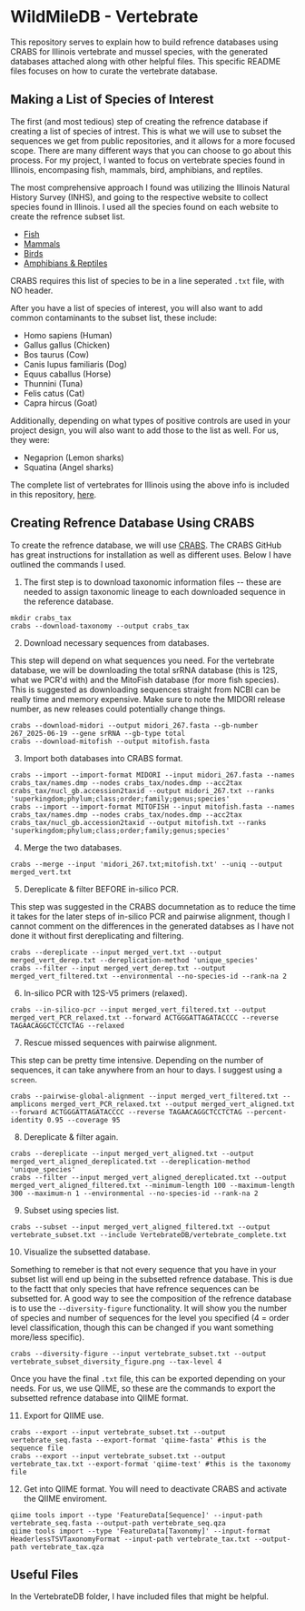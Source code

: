 # WildMileDB - Vertebrate
This repository serves to explain how to build refrence databases using CRABS for Illinois vertebrate and mussel species, with the generated databases attached along with other helpful files. This specific README files focuses on how to curate the vertebrate database.

## Making a List of Species of Interest

The first (and most tedious) step of creating the refrence database if creating a list of species of intrest. This is what we will use to subset the sequences we get from public repositories, and it allows for a more focused scope. There are many different ways that you can choose to go about this process. For my project, I wanted to focus on vertebrate species found in Illinois, encompasing fish, mammals, bird, amphibians, and reptiles.

The most comprehensive approach I found was utilizing the Illinois Natural History Survey (INHS), and going to the respective website to collect species found in Illinois. I used all the species found on each website to create the refrence subset list. 

* [Fish](https://fish.inhs.illinois.edu/illinois-species-list/)
* [Mammals](https://mammals.inhs.illinois.edu/mammals-of-illinois/)
* [Birds](https://bird.inhs.illinois.edu/birds-of-illinois-checklist/?_gl=1*1vx9wqg*_ga*MjU0MzE3MTI4LjE3NTc0Mzc4MTM.*_ga_8XRWZCXCM7*czE3NTc0Mzc4MTMkbzEkZzAkdDE3NTc0Mzc4MjEkajUyJGwwJGgw)
* [Amphibians & Reptiles](https://herpetology.inhs.illinois.edu/species-lists/ilspecies/)

CRABS requires this list of species to be in a line seperated `.txt` file, with NO header.

After you have a list of species of interest, you will also want to add common contaminants to the subset list, these include:
* Homo sapiens (Human)
* Gallus gallus (Chicken)
* Bos taurus (Cow)
* Canis lupus familiaris (Dog)
* Equus caballus (Horse)
* Thunnini (Tuna)
* Felis catus (Cat)
* Capra hircus (Goat)

Additionally, depending on what types of positive controls are used in your project design, you will also want to add those to the list as well. For us, they were:
* Negaprion (Lemon sharks)
* Squatina (Angel sharks)

The complete list of vertebrates for Illinois using the above info is included in this repository, [here](https://github.com/richapatel138/WildMileDB/blob/main/VertebrateDB/vertebrate_complete.txt). 

## Creating Refrence Database Using CRABS

To create the refrence database, we will use [CRABS](https://github.com/gjeunen/reference_database_creator). The CRABS GitHub has great instructions for installation as well as different uses. Below I have outlined the commands I used. 

1. The first step is to download taxonomic information files -- these are needed to assign taxonomic lineage to each downloaded sequence in the reference database.
```
mkdir crabs_tax
crabs --download-taxonomy --output crabs_tax
```

2. Download necessary sequences from databases.

This step will depend on what sequences you need. For the vertebrate database, we will be downloading the total srRNA database (this is 12S, what we PCR'd with) and the MitoFish database (for more fish species). This is suggested as downloading sequences straight from NCBI can be really time and memory expensive. Make sure to note the MIDORI release number, as new releases could potentially change things. 

```
crabs --download-midori --output midori_267.fasta --gb-number 267_2025-06-19 --gene srRNA --gb-type total
crabs --download-mitofish --output mitofish.fasta
```

3. Import both databases into CRABS format.

```
crabs --import --import-format MIDORI --input midori_267.fasta --names crabs_tax/names.dmp --nodes crabs_tax/nodes.dmp --acc2tax crabs_tax/nucl_gb.accession2taxid --output midori_267.txt --ranks 'superkingdom;phylum;class;order;family;genus;species'
crabs --import --import-format MITOFISH --input mitofish.fasta --names crabs_tax/names.dmp --nodes crabs_tax/nodes.dmp --acc2tax crabs_tax/nucl_gb.accession2taxid --output mitofish.txt --ranks 'superkingdom;phylum;class;order;family;genus;species'
```

4. Merge the two databases.

```
crabs --merge --input 'midori_267.txt;mitofish.txt' --uniq --output merged_vert.txt
```

5. Dereplicate & filter BEFORE in-silico PCR.

This step was suggested in the CRABS documnetation as to reduce the time it takes for the later steps of in-silico PCR and pairwise alignment, though I cannot comment on the differences in the generated databses as I have not done it without first dereplicating and filtering.

```
crabs --dereplicate --input merged_vert.txt --output merged_vert_derep.txt --dereplication-method 'unique_species'
crabs --filter --input merged_vert_derep.txt --output merged_vert_filtered.txt --environmental --no-species-id --rank-na 2
```

6. In-silico PCR with 12S-V5 primers (relaxed). 

```
crabs --in-silico-pcr --input merged_vert_filtered.txt --output merged_vert_PCR_relaxed.txt --forward ACTGGGATTAGATACCCC --reverse TAGAACAGGCTCCTCTAG --relaxed
```

7. Rescue missed sequences with pairwise alignment.

This step can be pretty time intensive. Depending on the number of sequences, it can take anywhere from an hour to days. I suggest using a `screen`.  

```
crabs --pairwise-global-alignment --input merged_vert_filtered.txt --amplicons merged_vert_PCR_relaxed.txt --output merged_vert_aligned.txt --forward ACTGGGATTAGATACCCC --reverse TAGAACAGGCTCCTCTAG --percent-identity 0.95 --coverage 95
```

8. Dereplicate & filter again.

```
crabs --dereplicate --input merged_vert_aligned.txt --output merged_vert_aligned_dereplicated.txt --dereplication-method 'unique_species'
crabs --filter --input merged_vert_aligned_dereplicated.txt --output merged_vert_aligned_filtered.txt --minimum-length 100 --maximum-length 300 --maximum-n 1 --environmental --no-species-id --rank-na 2
```

9. Subset using species list.
```
crabs --subset --input merged_vert_aligned_filtered.txt --output vertebrate_subset.txt --include VertebrateDB/vertebrate_complete.txt
```

10. Visualize the subsetted database.

Something to remeber is that not every sequence that you have in your subset list will end up being in the subsetted refrence database. This is due to the factt that only species that have refrence sequences can be subsetted for. A good way to see the composition of the refrence database is to use the `--diversity-figure` functionality. It will show you the number of species and number of sequences for the level you specified (4 = order level classification, though this can be changed if you want something more/less specific). 

```
crabs --diversity-figure --input vertebrate_subset.txt --output vertebrate_subset_diversity_figure.png --tax-level 4
```

Once you have the final `.txt` file, this can be exported depending on your needs. For us, we use QIIME, so these are the commands to export the subsetted refrence database into QIIME format.

11. Export for QIIME use.

```
crabs --export --input vertebrate_subset.txt --output vertebrate_seq.fasta --export-format 'qiime-fasta' #this is the sequence file
crabs --export --input vertebrate_subset.txt --output vertebrate_tax.txt --export-format 'qiime-text' #this is the taxonomy file
```

12. Get into QIIME format. You will need to deactivate CRABS and activate the QIIME enviroment.

```
qiime tools import --type 'FeatureData[Sequence]' --input-path vertebrate_seq.fasta --output-path vertebrate_seq.qza
qiime tools import --type 'FeatureData[Taxonomy]' --input-format HeaderlessTSVTaxonomyFormat --input-path vertebrate_tax.txt --output-path vertebrate_tax.qza
```

## Useful Files

In the VertebrateDB folder, I have included files that might be helpful. 
